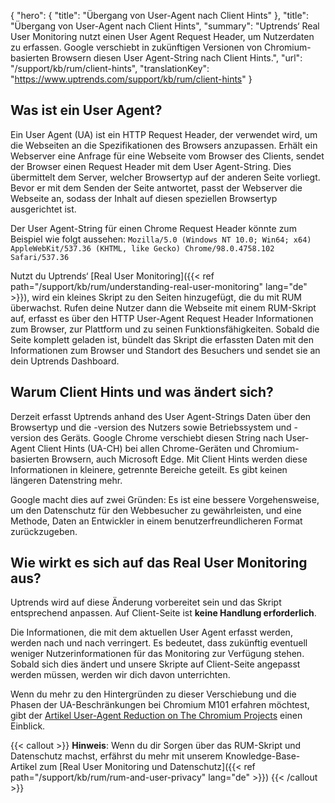 ﻿{
  "hero": {
    "title": "Übergang von User-Agent nach Client Hints"
  },
  "title": "Übergang von User-Agent nach Client Hints",
  "summary": "Uptrends‘ Real User Monitoring nutzt einen User Agent Request Header, um Nutzerdaten zu erfassen. Google verschiebt in zukünftigen Versionen von Chromium-basierten Browsern diesen User Agent-String nach Client Hints.",
  "url": "/support/kb/rum/client-hints",
  "translationKey": "https://www.uptrends.com/support/kb/rum/client-hints"
}

## Was ist ein User Agent?
Ein User Agent (UA) ist ein HTTP Request Header, der verwendet wird, um die Webseiten an die Spezifikationen des Browsers anzupassen. Erhält ein Webserver eine Anfrage für eine Webseite vom Browser des Clients, sendet der Browser einen Request Header mit dem User Agent-String. Dies übermittelt dem Server, welcher Browsertyp auf der anderen Seite vorliegt. Bevor er mit dem Senden der Seite antwortet, passt der Webserver die Webseite an, sodass der Inhalt auf diesen speziellen Browsertyp ausgerichtet ist.

Der User Agent-String für einen Chrome Request Header könnte zum Beispiel wie folgt aussehen:
`Mozilla/5.0 (Windows NT 10.0; Win64; x64) AppleWebKit/537.36 (KHTML, like Gecko) Chrome/98.0.4758.102 Safari/537.36`

Nutzt du Uptrends‘ [Real User Monitoring]({{< ref path="/support/kb/rum/understanding-real-user-monitoring" lang="de" >}}), wird ein kleines Skript zu den Seiten hinzugefügt, die du mit RUM überwachst. Rufen deine Nutzer dann die Webseite mit einem RUM-Skript auf, erfasst es über den HTTP User-Agent Request Header Informationen zum Browser, zur Plattform und zu seinen Funktionsfähigkeiten. Sobald die Seite komplett geladen ist, bündelt das Skript die erfassten Daten mit den Informationen zum Browser und Standort des Besuchers und sendet sie an dein Uptrends Dashboard.

## Warum Client Hints und was ändert sich?
Derzeit erfasst Uptrends anhand des User Agent-Strings Daten über den Browsertyp und die -version des Nutzers sowie Betriebssystem und -version des Geräts. Google Chrome verschiebt diesen String nach User-Agent Client Hints (UA-CH) bei allen Chrome-Geräten und Chromium-basierten Browsern, auch Microsoft Edge. Mit Client Hints werden diese Informationen in kleinere, getrennte Bereiche geteilt. Es gibt keinen längeren Datenstring mehr.

Google macht dies auf zwei Gründen: Es ist eine bessere Vorgehensweise, um den Datenschutz für den Webbesucher zu gewährleisten, und eine Methode, Daten an Entwickler in einem benutzerfreundlicheren Format zurückzugeben.

## Wie wirkt es sich auf das Real User Monitoring aus?
Uptrends wird auf diese Änderung vorbereitet sein und das Skript entsprechend anpassen. Auf Client-Seite ist **keine Handlung erforderlich**.

Die Informationen, die mit dem aktuellen User Agent erfasst werden, werden nach und nach verringert. Es bedeutet, dass zukünftig eventuell weniger Nutzerinformationen für das Monitoring zur Verfügung stehen. Sobald sich dies ändert und unsere Skripte auf Client-Seite angepasst werden müssen, werden wir dich davon unterrichten.

Wenn du mehr zu den Hintergründen zu dieser Verschiebung und die Phasen der UA-Beschränkungen bei Chromium M101 erfahren möchtest, gibt der [Artikel User-Agent Reduction on The Chromium Projects](https://www.chromium.org/updates/ua-reduction/) einen Einblick.

{{< callout >}} **Hinweis**: Wenn du dir Sorgen über das RUM-Skript und Datenschutz machst, erfährst du mehr mit unserem Knowledge-Base-Artikel zum [Real User Monitoring und Datenschutz]({{< ref path="/support/kb/rum/rum-and-user-privacy" lang="de" >}}) {{< /callout >}}
